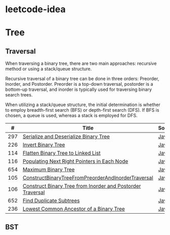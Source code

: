 # leetcode-idea

# Tree
## Traversal
When traversing a binary tree, there are two main approaches: recursive method or using a stack/queue structure.

Recursive traversal of a binary tree can be done in three orders: Preorder, Inorder, and Postorder. Preorder is a top-down traversal, postorder is a bottom-up traversal, and inorder is typically used for traversing binary search trees.

When utilizing a stack/queue structure, the initial determination is whether to employ breadth-first search (BFS) or depth-first search (DFS). If BFS is chosen, a queue is used, whereas a stack is employed for DFS.

| # | Title | Solution | Difficulty |
|---| ----- | -------- | ---------- |
|297|[Serialize and Deserialize Binary Tree](https://leetcode.com/problems/serialize-and-deserialize-binary-tree/)|[Java](./algorithm/java/q297_serialize_and_deserialize_binary_tree/SerializeAndDeserializeBinaryTree.java)|Hard|
|226|[Invert Binary Tree](https://leetcode.com/problems/invert-binary-tree/)|[Java](./algorithm/java/q226_invert_binary_tree/InvertBinaryTree.java)|Easy|
|114|[Flatten Binary Tree to Linked List](https://leetcode.com/problems/flatten-binary-tree-to-linked-list/)|[Java](./algorithm/java/q114_flatten_binary_tree_to_linked_list/FlattenBinaryTreeToLinkedList.java)|Medium|
|116|[Populating Next Right Pointers in Each Node](https://leetcode.com/problems/populating-next-right-pointers-in-each-node/)|[Java](./algorithm/java/q116_populating_next_right_pointers_in_each_node/PopulatingNextRightPointersInEachNode.java)|Medium|
|654|[Maximum Binary Tree](https://leetcode.com/problems/maximum-binary-tree/)|[Java](./algorithm/java/q654_maximum_binary_tree/MaximumBinaryTree.java)|Medium|
|105|[ConstructBinaryTreeFromPreorderAndInorderTraversal](https://leetcode.com/problems/construct-binary-tree-from-preorder-and-inorder-traversal/)|[Java](./algorithm/java/q105_construct_binary_tree_from_preorder_and_inorder_traversal/ConstructBinaryTreeFromPreorderAndInorderTraversal.java)|Medium|
|106|[Construct Binary Tree from Inorder and Postorder Traversal](https://leetcode.com/problems/construct-binary-tree-from-inorder-and-postorder-traversal/)|[Java](./algorithm/java/q106_construct_binary_tree_from_inorder_and_postorder_traversal/ConstructBinaryTreeFromInorderAndPostorderTraversal.java)|Medium|
|652|[Find Duplicate Subtrees](https://leetcode.com/problems/find-duplicate-subtrees/)|[Java](./algorithm/java/q652_find_duplicate_subtrees/FindDuplicateSubtrees.java)|Medium|
|236|[Lowest Common Ancestor of a Binary Tree](https://leetcode.com/problems/lowest-common-ancestor-of-a-binary-tree/)|[Java](./algorithm/java/q236_lowest_common_ancestor_of_a_binary_tree/LowestCommonAncestorOfABinaryTree.java)|Medium|

## BST